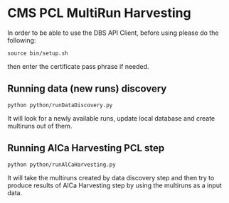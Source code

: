 # CMS PCL MultiRun Harvesting

In order to be able to use the DBS API Client, before using please do the following:

`source bin/setup.sh`

then enter the certificate pass phrase if needed.

## Running data (new runs) discovery

`python python/runDataDiscovery.py`

It will look for a newly available runs, update local database and create multiruns
out of them.


## Running AlCa Harvesting PCL step

`python python/runAlCaHarvesting.py`

It will take the multiruns created by data discovery step and then try to produce
results of AlCa Harvesting step by using the multiruns as a input data.
